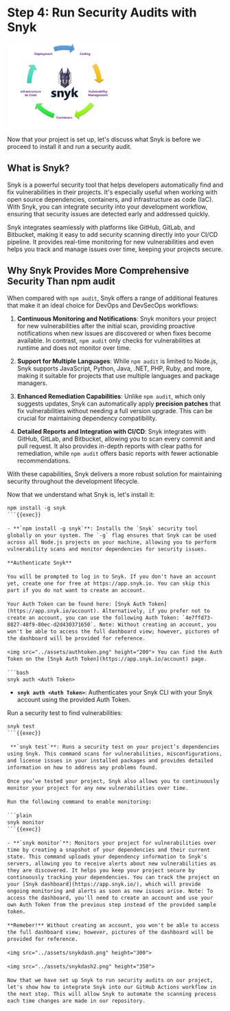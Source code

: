 # Step 4: Run Security Audits with Snyk

<img src="../assets/logo1.jpg" height="200">

Now that your project is set up, let's discuss what Snyk is before we proceed to install it and run a security audit.

## What is Snyk?

Snyk is a powerful security tool that helps developers automatically find and fix vulnerabilities in their projects. It's especially useful when working with open source dependencies, containers, and infrastructure as code (IaC). With Snyk, you can integrate security into your development workflow, ensuring that security issues are detected early and addressed quickly.

Snyk integrates seamlessly with platforms like GitHub, GitLab, and Bitbucket, making it easy to add security scanning directly into your CI/CD pipeline. It provides real-time monitoring for new vulnerabilities and even helps you track and manage issues over time, keeping your projects secure.

## Why Snyk Provides More Comprehensive Security Than npm audit

When compared with `npm audit`, Snyk offers a range of additional features that make it an ideal choice for DevOps and DevSecOps workflows:

1. **Continuous Monitoring and Notifications**: Snyk monitors your project for new vulnerabilities after the initial scan, providing proactive notifications when new issues are discovered or when fixes become available. In contrast, `npm audit` only checks for vulnerabilities at runtime and does not monitor over time.
   
2. **Support for Multiple Languages**: While `npm audit` is limited to Node.js, Snyk supports JavaScript, Python, Java, .NET, PHP, Ruby, and more, making it suitable for projects that use multiple languages and package managers.

3. **Enhanced Remediation Capabilities**: Unlike `npm audit`, which only suggests updates, Snyk can automatically apply **precision patches** that fix vulnerabilities without needing a full version upgrade. This can be crucial for maintaining dependency compatibility.

4. **Detailed Reports and Integration with CI/CD**: Snyk integrates with GitHub, GitLab, and Bitbucket, allowing you to scan every commit and pull request. It also provides in-depth reports with clear paths for remediation, while `npm audit` offers basic reports with fewer actionable recommendations.

With these capabilities, Snyk delivers a more robust solution for maintaining security throughout the development lifecycle.

Now that we understand what Snyk is, let's install it:

```plain
npm install -g snyk
```{{exec}}

- **`npm install -g snyk`**: Installs the `Snyk` security tool globally on your system. The `-g` flag ensures that Snyk can be used across all Node.js projects on your machine, allowing you to perform vulnerability scans and monitor dependencies for security issues.

**Authenticate Snyk**

You will be prompted to log in to Snyk. If you don't have an account yet, create one for free at https://app.snyk.io. You can skip this part if you do not want to create an account.

Your Auth Token can be found here: [Snyk Auth Token](https://app.snyk.io/account). Alternatively, if you prefer not to create an account, you can use the following Auth Token: `4e7ffd73-8827-48f9-80ec-d2d430371650`. Note: Without creating an account, you won't be able to access the full dashboard view; however, pictures of the dashboard will be provided for reference.

<img src="../assets/authtoken.png" height="200"> You can find the Auth Token on the [Snyk Auth Token](https://app.snyk.io/account) page.

```bash
snyk auth <Auth Token>
```

- **`snyk auth <Auth Token>`**: Authenticates your Snyk CLI with your Snyk account using the provided Auth Token.

Run a security test to find vulnerabilities:

```plain
snyk test
```{{exec}}

 **`snyk test`**: Runs a security test on your project’s dependencies using Snyk. This command scans for vulnerabilities, misconfigurations, and license issues in your installed packages and provides detailed information on how to address any problems found.

Once you’ve tested your project, Snyk also allows you to continuously monitor your project for any new vulnerabilities over time.

Run the following command to enable monitoring:

```plain
snyk monitor
```{{exec}}

- **`snyk monitor`**: Monitors your project for vulnerabilities over time by creating a snapshot of your dependencies and their current state. This command uploads your dependency information to Snyk's servers, allowing you to receive alerts about new vulnerabilities as they are discovered. It helps you keep your project secure by continuously tracking your dependencies. You can track the project on your [Snyk dashboard](https://app.snyk.io/), which will provide ongoing monitoring and alerts as soon as new issues arise. Note: To access the dashboard, you'll need to create an account and use your own Auth Token from the previous step instead of the provided sample token.

**Remeber!** Without creating an account, you won't be able to access the full dashboard view; however, pictures of the dashboard will be provided for reference.

<img src="../assets/snykdash.png" height="300">

<img src="../assets/snykdash2.png" height="350">

Now that we have set up Snyk to run security audits on our project, let's show how to integrate Snyk into our GitHub Actions workflow in the next step. This will allow Snyk to automate the scanning process each time changes are made in our repository.